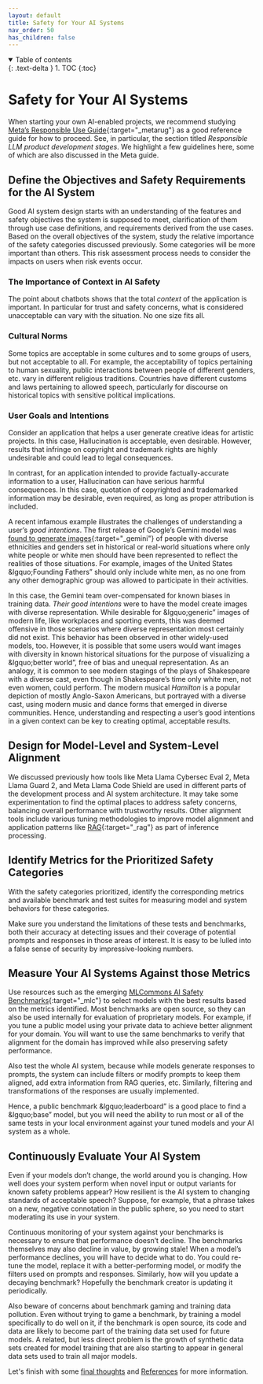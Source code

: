 ```yaml
---
layout: default
title: Safety for Your AI Systems
nav_order: 50
has_children: false
---
```


<details open markdown="block">
  <summary>
    Table of contents
  </summary>
  {: .text-delta }
1. TOC
{:toc}
</details>

# Safety for Your AI Systems

When starting your own AI-enabled projects, we recommend studying [Meta’s Responsible Use Guide](https://llama.meta.com/responsible-use-guide/){:target="_metarug"} as a good reference guide for how to proceed. See, in particular, the section titled _Responsible LLM product development stages_. We highlight a few guidelines here, some of which are also discussed in the Meta guide.

## Define the Objectives and Safety Requirements for the AI System

Good AI system design starts with an understanding of the features and safety objectives the system is supposed to meet, clarification of them through use case definitions, and requirements derived from the use cases. Based on the overall objectives of the system, study the relative importance of the safety categories discussed previously. Some categories will be more important than others. This risk assessment process needs to consider the impacts on users when risk events occur. 

### The Importance of Context in AI Safety

The point about chatbots shows that the total _context_ of the application is important. In particular for trust and safety concerns, what is considered unacceptable can vary with the situation. No one size fits all.

### Cultural Norms

Some topics are acceptable in some cultures and to some groups of users, but not acceptable to all. For example, the acceptability of topics pertaining to human sexuality, public interactions between people of different genders, etc. vary in different religious traditions. Countries have different customs and laws pertaining to allowed speech, particularly for discourse on historical topics with sensitive political implications.

### User Goals and Intentions

Consider an application that helps a user generate creative ideas for artistic projects. In this case, Hallucination is acceptable, even desirable. However, results that infringe on copyright and trademark rights are highly undesirable and could lead to legal consequences.

In contrast, for an application intended to provide factually-accurate information to a user, Hallucination can have serious harmful consequences. In this case, quotation of copyrighted and trademarked information may be desirable, even required, as long as proper attribution is included.

A recent infamous example illustrates the challenges of understanding a user’s _good intentions_. The first release of Google’s Gemini model was [found to generate images](https://www.npr.org/2024/03/18/1239107313/google-races-to-find-a-solution-after-ai-generator-gemini-misses-the-mark){:target="_gemini"} of people with diverse ethnicities and genders set in historical or real-world situations where only white people or white men should have been represented to reflect the realities of those situations. For example, images of the United States &lgquo;Founding Fathers&rdquo; should only include white men, as no one from any other demographic group was allowed to participate in their activities.

In this case, the Gemini team over-compensated for known biases in training data. _Their good intentions_ were to have the model create images with diverse representation. While desirable for &lgquo;generic&rdquo; images of modern life, like workplaces and sporting events, this was deemed offensive in those scenarios where diverse representation most certainly did not exist. This behavior has been observed in other widely-used models, too.
However, it is possible that some users would want images with diversity in known historical situations for the purpose of visualizing a &lgquo;better world&rdquo;, free of bias and unequal representation. As an analogy, it is common to see modern stagings of the plays of Shakespeare with a diverse cast, even though in Shakespeare’s time only white men, not even women, could perform. The modern musical _Hamilton_ is a popular depiction of mostly Anglo-Saxon Americans, but portrayed with a diverse cast, using modern music and dance forms that emerged in diverse communities. Hence, understanding and respecting a user’s good intentions in a given context can be key to creating optimal, acceptable results.

## Design for Model-Level and System-Level Alignment

We discussed previously how tools like Meta Llama Cybersec Eval 2, Meta Llama Guard 2, and Meta Llama Code Shield are used in different parts of the development process and AI system architecture. It may take some experimentation to find the optimal places to address safety concerns, balancing overall performance with trustworthy results. Other alignment tools include various tuning methodologies to improve model alignment and application patterns like [RAG](https://research.ibm.com/blog/retrieval-augmented-generation-RAG){:target="_rag"} as part of inference processing. 

## Identify Metrics for the Prioritized Safety Categories

With the safety categories prioritized, identify the corresponding metrics and available benchmark and test suites for measuring model and system behaviors for these categories.

Make sure you understand the limitations of these tests and benchmarks, both their accuracy at detecting issues and their coverage of potential prompts and responses in those areas of interest. It is easy to be lulled into a false sense of security by impressive-looking numbers.

## Measure Your AI Systems Against those Metrics

Use resources such as the emerging [MLCommons AI Safety Benchmarks](https://mlcommons.org/benchmarks/ai-safety/){:target="_mlc"} to select models with the best results based on the metrics identified. Most benchmarks are open source, so they can also be used internally for evaluation of proprietary models. For example, if you tune a public model using your private data to achieve better alignment for your domain. You will want to use the same benchmarks to verify that alignment for the domain has improved while also preserving safety performance.

Also test the whole AI system, because while models generate responses to prompts, the system can include filters or modify prompts to keep them aligned, add extra information from RAG queries, etc. Similarly, filtering and transformations of the responses are usually implemented.

Hence, a public benchmark &lgquo;leaderboard&rdquo; is a good place to find a &lgquo;base&rdquo; model, but you will need the ability to run most or all of the same tests in your local environment against your tuned models and your AI system as a whole.

## Continuously Evaluate Your AI System

Even if your models don’t change, the world around you is changing. How well does your system perform when novel input or output variants for known safety problems appear? How resilient is the AI system to changing standards of acceptable speech? Suppose, for example, that a phrase takes on a new, negative connotation in the public sphere, so you need to start moderating its use in your system.

Continuous monitoring of your system against your benchmarks is necessary to ensure that performance doesn’t decline. The benchmarks themselves may also decline in value, by growing stale! When a model’s performance declines, you will have to decide what to do. You could re-tune the model, replace it with a better-performing model, or modify the filters used on prompts and responses. Similarly, how will you update a decaying benchmark? Hopefully the benchmark creator is updating it periodically.

Also beware of concerns about benchmark gaming and training data pollution. Even without trying to game a benchmark, by training a model specifically to do well on it, if the benchmark is open source, its code and data are likely to become part of the training data set used for future models. A related, but less direct problem is the growth of synthetic data sets created for model training that are also starting to appear in general data sets used to train all major models.

Let's finish with some [final thoughts](/final-thoughts) and [References](/references) for more information.